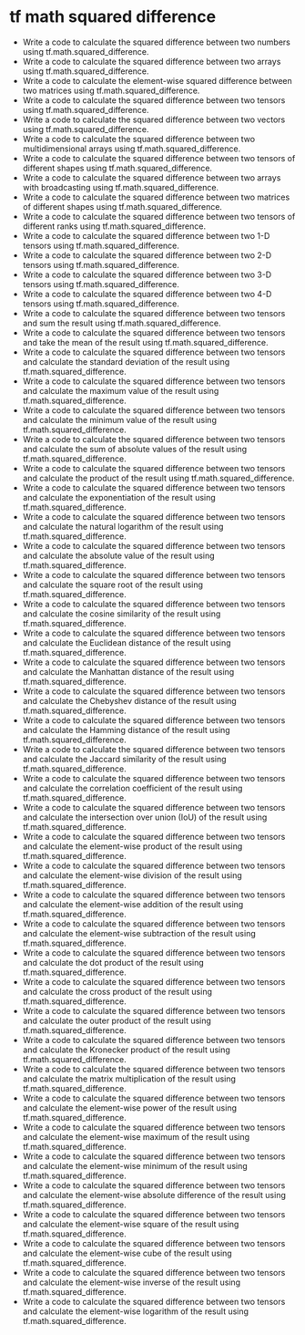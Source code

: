 # tf math squared difference

- Write a code to calculate the squared difference between two numbers using tf.math.squared_difference.
- Write a code to calculate the squared difference between two arrays using tf.math.squared_difference.
- Write a code to calculate the element-wise squared difference between two matrices using tf.math.squared_difference.
- Write a code to calculate the squared difference between two tensors using tf.math.squared_difference.
- Write a code to calculate the squared difference between two vectors using tf.math.squared_difference.
- Write a code to calculate the squared difference between two multidimensional arrays using tf.math.squared_difference.
- Write a code to calculate the squared difference between two tensors of different shapes using tf.math.squared_difference.
- Write a code to calculate the squared difference between two arrays with broadcasting using tf.math.squared_difference.
- Write a code to calculate the squared difference between two matrices of different shapes using tf.math.squared_difference.
- Write a code to calculate the squared difference between two tensors of different ranks using tf.math.squared_difference.
- Write a code to calculate the squared difference between two 1-D tensors using tf.math.squared_difference.
- Write a code to calculate the squared difference between two 2-D tensors using tf.math.squared_difference.
- Write a code to calculate the squared difference between two 3-D tensors using tf.math.squared_difference.
- Write a code to calculate the squared difference between two 4-D tensors using tf.math.squared_difference.
- Write a code to calculate the squared difference between two tensors and sum the result using tf.math.squared_difference.
- Write a code to calculate the squared difference between two tensors and take the mean of the result using tf.math.squared_difference.
- Write a code to calculate the squared difference between two tensors and calculate the standard deviation of the result using tf.math.squared_difference.
- Write a code to calculate the squared difference between two tensors and calculate the maximum value of the result using tf.math.squared_difference.
- Write a code to calculate the squared difference between two tensors and calculate the minimum value of the result using tf.math.squared_difference.
- Write a code to calculate the squared difference between two tensors and calculate the sum of absolute values of the result using tf.math.squared_difference.
- Write a code to calculate the squared difference between two tensors and calculate the product of the result using tf.math.squared_difference.
- Write a code to calculate the squared difference between two tensors and calculate the exponentiation of the result using tf.math.squared_difference.
- Write a code to calculate the squared difference between two tensors and calculate the natural logarithm of the result using tf.math.squared_difference.
- Write a code to calculate the squared difference between two tensors and calculate the absolute value of the result using tf.math.squared_difference.
- Write a code to calculate the squared difference between two tensors and calculate the square root of the result using tf.math.squared_difference.
- Write a code to calculate the squared difference between two tensors and calculate the cosine similarity of the result using tf.math.squared_difference.
- Write a code to calculate the squared difference between two tensors and calculate the Euclidean distance of the result using tf.math.squared_difference.
- Write a code to calculate the squared difference between two tensors and calculate the Manhattan distance of the result using tf.math.squared_difference.
- Write a code to calculate the squared difference between two tensors and calculate the Chebyshev distance of the result using tf.math.squared_difference.
- Write a code to calculate the squared difference between two tensors and calculate the Hamming distance of the result using tf.math.squared_difference.
- Write a code to calculate the squared difference between two tensors and calculate the Jaccard similarity of the result using tf.math.squared_difference.
- Write a code to calculate the squared difference between two tensors and calculate the correlation coefficient of the result using tf.math.squared_difference.
- Write a code to calculate the squared difference between two tensors and calculate the intersection over union (IoU) of the result using tf.math.squared_difference.
- Write a code to calculate the squared difference between two tensors and calculate the element-wise product of the result using tf.math.squared_difference.
- Write a code to calculate the squared difference between two tensors and calculate the element-wise division of the result using tf.math.squared_difference.
- Write a code to calculate the squared difference between two tensors and calculate the element-wise addition of the result using tf.math.squared_difference.
- Write a code to calculate the squared difference between two tensors and calculate the element-wise subtraction of the result using tf.math.squared_difference.
- Write a code to calculate the squared difference between two tensors and calculate the dot product of the result using tf.math.squared_difference.
- Write a code to calculate the squared difference between two tensors and calculate the cross product of the result using tf.math.squared_difference.
- Write a code to calculate the squared difference between two tensors and calculate the outer product of the result using tf.math.squared_difference.
- Write a code to calculate the squared difference between two tensors and calculate the Kronecker product of the result using tf.math.squared_difference.
- Write a code to calculate the squared difference between two tensors and calculate the matrix multiplication of the result using tf.math.squared_difference.
- Write a code to calculate the squared difference between two tensors and calculate the element-wise power of the result using tf.math.squared_difference.
- Write a code to calculate the squared difference between two tensors and calculate the element-wise maximum of the result using tf.math.squared_difference.
- Write a code to calculate the squared difference between two tensors and calculate the element-wise minimum of the result using tf.math.squared_difference.
- Write a code to calculate the squared difference between two tensors and calculate the element-wise absolute difference of the result using tf.math.squared_difference.
- Write a code to calculate the squared difference between two tensors and calculate the element-wise square of the result using tf.math.squared_difference.
- Write a code to calculate the squared difference between two tensors and calculate the element-wise cube of the result using tf.math.squared_difference.
- Write a code to calculate the squared difference between two tensors and calculate the element-wise inverse of the result using tf.math.squared_difference.
- Write a code to calculate the squared difference between two tensors and calculate the element-wise logarithm of the result using tf.math.squared_difference.